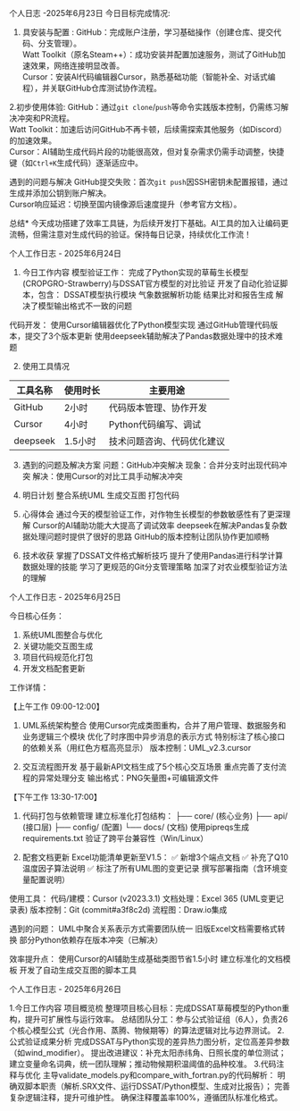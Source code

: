 个人日志  -2025年6月23日
今日目标完成情况:
1. 具安装与配置 :
   GitHub：完成账户注册，学习基础操作（创建仓库、提交代码、分支管理）。  
   Watt Toolkit（原名Steam++）：成功安装并配置加速服务，测试了GitHub加速效果，网络连接明显改善。  
   Cursor：安装AI代码编辑器Cursor，熟悉基础功能（智能补全、对话式编程），并关联GitHub仓库测试协作流程。  

2.初步使用体验:
   GitHub：通过`git clone`/`push`等命令实践版本控制，仍需练习解决冲突和PR流程。  
   Watt Toolkit：加速后访问GitHub不再卡顿，后续需探索其他服务（如Discord）的加速效果。  
   Cursor：AI辅助生成代码片段的功能很高效，但对复杂需求仍需手动调整，快捷键（如`Ctrl+K`生成代码）逐渐适应中。  

遇到的问题与解决
  GitHub提交失败：首次`git push`因SSH密钥未配置报错，通过生成并添加公钥到账户解决。  
  Cursor响应延迟：切换至国内镜像源后速度提升（参考官方文档）。  

总结*
今天成功搭建了效率工具链，为后续开发打下基础。AI工具的加入让编码更流畅，但需注意对生成代码的验证。保持每日记录，持续优化工作流！  


个人工作日志 - 2025年6月24日

1. 今日工作内容
  模型验证工作：
      完成了Python实现的草莓生长模型(CROPGRO-Strawberry)与DSSAT官方模型的对比验证
      开发了自动化验证脚本，包含：
      DSSAT模型执行模块
      气象数据解析功能
      结果比对和报告生成
      解决了模型输出格式不一致的问题

  代码开发：
     使用Cursor编辑器优化了Python模型实现
     通过GitHub管理代码版本，提交了3个版本更新
     使用deepseek辅助解决了Pandas数据处理中的技术难题

2. 使用工具情况

| 工具名称 | 使用时长 | 主要用途 |
|---------|---------|---------|
| GitHub | 2小时 | 代码版本管理、协作开发 |
| Cursor | 4小时 | Python代码编写、调试 |
| deepseek | 1.5小时 | 技术问题咨询、代码优化建议 |

3. 遇到的问题及解决方案
    问题：GitHub冲突解决
    现象：合并分支时出现代码冲突
    解决：使用Cursor的对比工具手动解决冲突

4. 明日计划
   整合系统UML
   生成交互图
   打包代码

5. 心得体会
   通过今天的模型验证工作，对作物生长模型的参数敏感性有了更深理解
   Cursor的AI辅助功能大大提高了调试效率
   deepseek在解决Pandas复杂数据处理问题时提供了很好的思路
   GitHub的版本控制让团队协作更加顺畅

6. 技术收获
   掌握了DSSAT文件格式解析技巧
   提升了使用Pandas进行科学计算数据处理的技能
   学习了更规范的Git分支管理策略
   加深了对农业模型验证方法的理解

个人工作日志 - 2025年6月25日

今日核心任务：
 1. 系统UML图整合与优化
 2. 关键功能交互图生成
 3. 项目代码规范化打包
 4. 开发文档配套更新

工作详情：

【上午工作 09:00-12:00】
1. UML系统架构整合
  使用Cursor完成类图重构，合并了用户管理、数据服务和业务逻辑三个模块
  优化了时序图中异步消息的表示方式
  特别标注了核心接口的依赖关系（用红色方框高亮显示）
  版本控制：UML_v2.3.cursor

2. 交互流程图开发
  基于最新API文档生成了5个核心交互场景
  重点完善了支付流程的异常处理分支
  输出格式：PNG矢量图+可编辑源文件

【下午工作 13:30-17:00】
1. 代码打包与依赖管理
   建立标准化打包结构：
  ├── core/ (核心业务)
  ├── api/ (接口层) 
  ├── config/ (配置)
  └── docs/ (文档)
  使用pipreqs生成requirements.txt
  验证了跨平台兼容性（Win/Linux）

2. 配套文档更新
  Excel功能清单更新至V1.5：
  ✅ 新增3个端点文档
  ✅ 补充了Q10温度因子算法说明
  ✅ 标注了所有UML图的变更记录
  撰写部署指南（含环境变量配置说明）

使用工具：
  代码/建模：Cursor (v2023.3.1)
  文档处理：Excel 365 (UML变更记录表)
  版本控制：Git (commit#a3f8c2d)
  流程图：Draw.io集成

遇到的问题：
  UML中聚合关系表示方式需要团队统一
  旧版Excel文档需要格式转换
  部分Python依赖存在版本冲突（已解决）

效率提升点：
  使用Cursor的AI辅助生成基础类图节省1.5小时
  建立标准化的文档模板
  开发了自动生成交互图的脚本工具

个人工作日志 - 2025年6月26日

1.今日工作内容
  项目概览梳
  整理项目核心目标：完成DSSAT草莓模型的Python重构，提升可扩展性与运行效率。
  总结团队分工：参与公式验证组（6人），负责26个核心模型公式（光合作用、蒸腾、物候期等）的算法逻辑对比与边界测试。
2.公式验证成果分析
  完成DSSAT与Python实现的差异热力图分析，定位高差异参数（如wind_modifier）。
  提出改进建议：补充太阳赤纬角、日照长度的单位测试；建立变量命名词典，统一团队理解；推动物候期积温阈值的品种校准。
3.代码注释与优化
  主导validate_models.py和compare_with_fortran.py的代码解析：
  明确双脚本职责（解析.SRX文件、运行DSSAT/Python模型、生成对比报告）；
  完善复杂逻辑注释，提升可维护性。
  确保注释覆盖率100%，遵循团队标准化格式。
